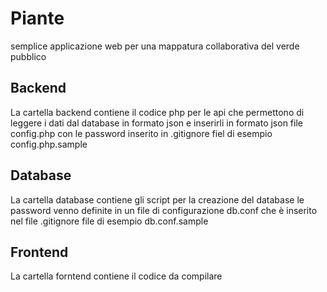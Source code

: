# Piante
semplice applicazione web per una mappatura collaborativa del verde pubblico

## Backend
La cartella backend contiene il codice php per le api che permettono di leggere i dati dal database in formato json e inserirli in formato json
file config.php con le password inserito in .gitignore
fiel di esempio config.php.sample

## Database
La cartella database contiene gli script per la creazione del database
le password venno definite in un file di configurazione db.conf che è inserito nel file .gitignore
file di esempio db.conf.sample

## Frontend

La cartella forntend contiene il codice da compilare 

